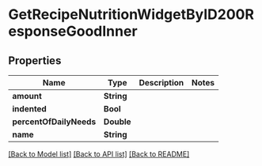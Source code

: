 # GetRecipeNutritionWidgetByID200ResponseGoodInner

## Properties
Name | Type | Description | Notes
------------ | ------------- | ------------- | -------------
**amount** | **String** |  | 
**indented** | **Bool** |  | 
**percentOfDailyNeeds** | **Double** |  | 
**name** | **String** |  | 

[[Back to Model list]](../README.md#documentation-for-models) [[Back to API list]](../README.md#documentation-for-api-endpoints) [[Back to README]](../README.md)


